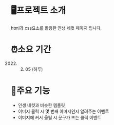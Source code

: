# 🖥️프로젝트 소개 
html과 css요소를 활용한 인생 네컷 페이지 입니다.

# ⏰소요 기간 
2022. 02. 05 (하루)

# 📌주요 기능
- 인생 네컷과 비슷한 템플릿
- 이미지 클릭 시 몇 번째 이미지인지 알려주는 이벤트 
- 이미지에 커서 올릴 시 문구가 뜨는 클릭 이벤트 
